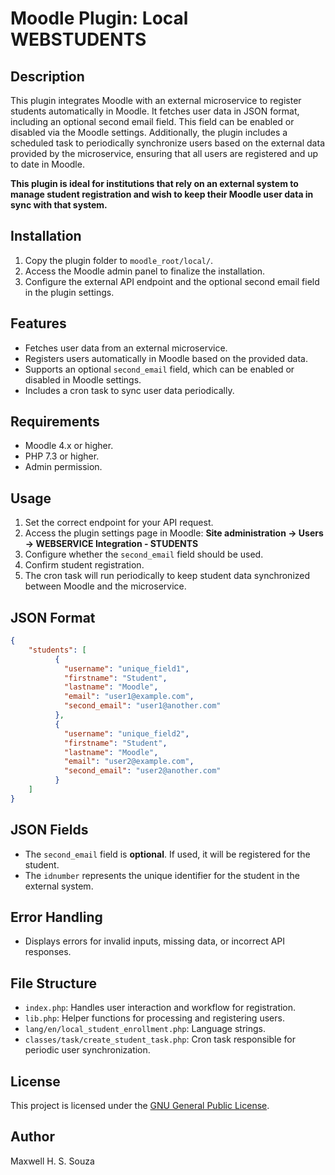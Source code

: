 # Moodle Plugin: Local WEBSTUDENTS

## Description
This plugin integrates Moodle with an external microservice to register students automatically in Moodle. It fetches user data in JSON format, including an optional second email field. This field can be enabled or disabled via the Moodle settings. Additionally, the plugin includes a scheduled task to periodically synchronize users based on the external data provided by the microservice, ensuring that all users are registered and up to date in Moodle.

**This plugin is ideal for institutions that rely on an external system to manage student registration and wish to keep their Moodle user data in sync with that system.**

## Installation
1. Copy the plugin folder to `moodle_root/local/`.
2. Access the Moodle admin panel to finalize the installation.
3. Configure the external API endpoint and the optional second email field in the plugin settings.

## Features
- Fetches user data from an external microservice.
- Registers users automatically in Moodle based on the provided data.
- Supports an optional `second_email` field, which can be enabled or disabled in Moodle settings.
- Includes a cron task to sync user data periodically.

## Requirements
- Moodle 4.x or higher.
- PHP 7.3 or higher.
- Admin permission.

## Usage
1. Set the correct endpoint for your API request.
2. Access the plugin settings page in Moodle: **Site administration -> Users -> WEBSERVICE Integration - STUDENTS**
3. Configure whether the `second_email` field should be used.
4. Confirm student registration.
5. The cron task will run periodically to keep student data synchronized between Moodle and the microservice.

## JSON Format
```json
{
    "students": [
          {
            "username": "unique_field1",
            "firstname": "Student",
            "lastname": "Moodle",
            "email": "user1@example.com",
            "second_email": "user1@another.com"
          },
          {
            "username": "unique_field2",
            "firstname": "Student",
            "lastname": "Moodle",
            "email": "user2@example.com",
            "second_email": "user2@another.com"
          }
    ]
}
```
## JSON Fields
- The `second_email` field is **optional**. If used, it will be registered for the student.
- The `idnumber` represents the unique identifier for the student in the external system.

## Error Handling
- Displays errors for invalid inputs, missing data, or incorrect API responses.

## File Structure
- `index.php`: Handles user interaction and workflow for registration.
- `lib.php`: Helper functions for processing and registering users.
- `lang/en/local_student_enrollment.php`: Language strings.
- `classes/task/create_student_task.php`: Cron task responsible for periodic user synchronization.

## License
This project is licensed under the [GNU General Public License](https://www.gnu.org/licenses/gpl-3.0.html).

## Author
Maxwell H. S. Souza
